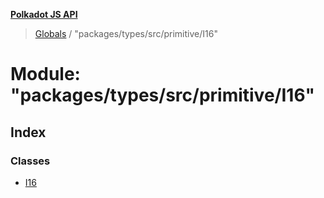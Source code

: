 **[Polkadot JS API](../README.md)**

> [Globals](../globals.md) / "packages/types/src/primitive/I16"

# Module: "packages/types/src/primitive/I16"

## Index

### Classes

* [I16](../classes/_packages_types_src_primitive_i16_.i16.md)
